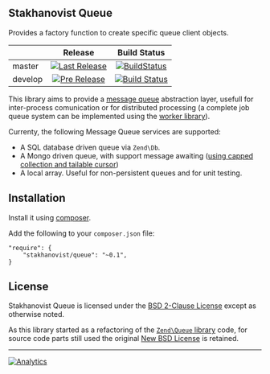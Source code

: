 Stakhanovist Queue
------------------

Provides a factory function to create specific queue client objects.

|         | Release | Build Status |
|---------|:-------:|:------------:|
| master  | [![Last Release](https://img.shields.io/packagist/v/stakhanovist/queue.svg?style=flat-square)](https://packagist.org/packages/stakhanovist/queue)   | [![BuildStatus](https://img.shields.io/travis/stakhanovist/queue/master.svg?style=flat-square)](https://travis-ci.org/stakhanovist/queue)  |
| develop | [![Pre Release](https://img.shields.io/packagist/vpre/stakhanovist/queue.svg?style=flat-square)](https://packagist.org/packages/stakhanovist/queue) | [![Build Status](https://img.shields.io/travis/stakhanovist/queue/develop.svg?style=flat-square)](https://travis-ci.org/stakhanovist/queue) |

This library aims to provide a [message queue](http://en.wikipedia.org/wiki/Message_queue) abstraction layer, usefull for inter-process comunication or for distributed processing (a complete job queue system can be implemented using the [worker library](https://github.com/stakhanovist/worker)).

Currenty, the following Message Queue services are supported:
- A SQL database driven queue via `Zend\Db`.
- A Mongo driven queue, with support message awaiting ([using capped collection and tailable cursor](http://shtylman.com/post/the-tail-of-mongodb/))
- A local array. Useful for non-persistent queues and for unit testing.

## Installation

Install it using [composer](http://getcomposer.org).

Add the following to your `composer.json` file:

```
"require": {
    "stakhanovist/queue": "~0.1",
}
```

## License
Stakhanovist Queue is licensed under the [BSD 2-Clause License](https://github.com/stakhanovist/queue/blob/master/LICENSE) except as otherwise noted. 

As this library started as a refactoring of the [`Zend\Queue` library](https://github.com/zendframework/ZendQueue) code, for source code parts still used the original [New BSD License](https://github.com/stakhanovist/queue/blob/master/LICENSE.ZF) is retained.

---

[![Analytics](https://ga-beacon.appspot.com/UA-49655829-1/stakhanovist/queue)](https://github.com/igrigorik/ga-beacon)

